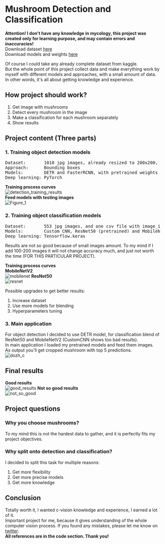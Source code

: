 # Mushroom Detection and Classification

**Attention! I don't have any knowledge in mycology, this project was created only for learning purpose, and may contain errors and inaccuracies!**  
Download dataset [here](https://www.kaggle.com/ilyakondrusevich/mushrooms)  
Download models and weights [here]()

Of course I could take any already complete dataset from kaggle.  
But the whole point of this project collect data and make everything work by myself with different models and approaches, with a small amount of data. In other words, it's all about getting knowledge and experience.

## How project should work?  
1. Get image with mushrooms
2. Detect every mushroom in the image
3. Make a classification for each mushroom separately
4. Show results

## Project content (Three parts)
### 1. Training object detection models
<pre>
Dataset:       1018 jpg images, already resized to 200x200, and one csv file with annotations  
Approach:      Bounding boxes  
Models:        DETR and FasterRCNN, with pretrained weights  
Deep learning: PyTorch  
</pre>

**Training process curves**  
![detection_training_results](https://user-images.githubusercontent.com/85990934/154048809-3d606790-7127-42d7-a2f7-d3db40f51271.png)  
**Feed models with testing images**  
![Figure_1](https://user-images.githubusercontent.com/85990934/154048833-ea2f9654-da09-4d91-9c93-b8792bbafb77.png)  

### 2. Training object classification models
<pre>
Dataset:       553 jpg images, and one csv file with image_id and classes. 15 classes with 30-50 images in each
Models:        Custom CNN, ResNet50 (pretrained) and MobileNetV2 (pretrained)
Deep learning: Tensorflow.keras
</pre>

Results are not so good because of small images amount. To my mind if I add 100-200 images it will not change accuracy much, and just not worth the time (FOR THIS PARTICULAR PROJECT).  

**Training process curves**  
**MobileNetV2**  
  ![mobilenet](https://user-images.githubusercontent.com/85990934/154048658-f0e45afe-e891-4ec2-88a7-49a250e21c29.png) 
**ResNet50**  
  ![resnet](https://user-images.githubusercontent.com/85990934/154048762-7a341631-b5c2-4641-88e2-c44faf62a351.png)   

Possible upgrades to get better results:  
1. Increase dataset
2. Use more models for blending
3. Hyperparameters tuning
    
### 3. Main application
For object detection I decided to use DETR model, for classification blend of ResNet50 and MobileNetV2 (CustomCNN shows too bad results).   
In main application I loaded my pretrained models and feed them images.  
As output you'll get cropped mushroom with top 5 predictions.  
![dozh_c](https://user-images.githubusercontent.com/85990934/154056566-da059897-190c-4b27-8bdd-76838b789da1.png)

## Final results
**Good results**  
![good_results](https://user-images.githubusercontent.com/85990934/154048595-61c40bdb-ae6a-4594-b4d8-58c49cef0e55.png)
**Not so good results**  
![not_so_good](https://user-images.githubusercontent.com/85990934/154048578-506fd0e8-0a95-460a-b0d2-eba1625d2252.png)


## Project questions
### Why you choose mushrooms?
To my mind this is not the hardest data to gather, and it is perfectly fits my project objectives.

### Why split onto detection and classification?
I decided to split this task for multiple reasons:
1. Get more flexibility
2. Get more precise models
3. Get more knowledge
    
    
## Conclusion
Totally worth it, I wanted c-vision knowledge and experience, I earned a lot of it.  
Important project for me, because it gives understanding of the whole computer vision process. 
If you found any mistakes, please let me know on [twitter](https://twitter.com/Lpyfz1).   
**All references are in the code section. Thank you!**
